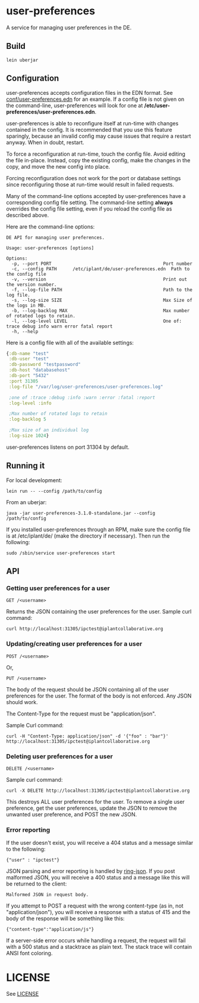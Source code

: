 # user-preferences

A service for managing user preferences in the DE.

## Build

    lein uberjar

## Configuration

user-preferences accepts configuration files in the EDN format. See [conf/user-preferences.edn](conf/user-preferences.edn) for an example. If a config file is not given on the command-line, user-preferences will look for one at __/etc/user-preferences/user-preferences.edn__.

user-preferences is able to reconfigure itself at run-time with changes contained in the config. It is recommended that you use this feature sparingly, because an invalid config may cause issues that require a restart anyway. When in doubt, restart.

To force a reconfiguration at run-time, touch the config file. Avoid editing the file in-place. Instead, copy the existing config, make the changes in the copy, and move the new config into place.

Forcing reconfiguration does not work for the port or database settings since reconfiguring those at run-time would result in failed requests.

Many of the command-line options accepted by user-preferences have a corresponding config file setting. The command-line setting __always__ overrides the config file setting, even if you reload the config file as described above.

Here are the command-line options:

    DE API for managing user preferences.

    Usage: user-preferences [options]

    Options:
      -p, --port PORT                                          Port number
      -c, --config PATH      /etc/iplant/de/user-preferences.edn  Path to the config file
      -v, --version                                            Print out the version number.
      -f, --log-file PATH                                      Path to the log file.
      -s, --log-size SIZE                                      Max Size of the logs in MB.
      -b, --log-backlog MAX                                    Max number of rotated logs to retain.
      -l, --log-level LEVEL                                    One of: trace debug info warn error fatal report
      -h, --help

Here is a config file with all of the available settings:
```clojure
{:db-name "test"
 :db-user "test"
 :db-password "testpassword"
 :db-host "databasehost"
 :db-port "5432"
 :port 31305
 :log-file "/var/log/user-preferences/user-preferences.log"

 ;one of :trace :debug :info :warn :error :fatal :report
 :log-level :info

 ;Max number of rotated logs to retain
 :log-backlog 5

 ;Max size of an individual log
 :log-size 1024}
```

user-preferences listens on port 31304 by default.

## Running it

For local development:

    lein run -- --config /path/to/config

From an uberjar:

    java -jar user-preferences-3.1.0-standalone.jar --config /path/to/config

If you installed user-preferences through an RPM, make sure the config file is at /etc/iplant/de/ (make the directory if necessary). Then run the following:

    sudo /sbin/service user-preferences start

## API

### Getting user preferences for a user

    GET /<username>

Returns the JSON containing the user preferences for the user. Sample curl command:

    curl http://localhost:31305/ipctest@iplantcollaborative.org


### Updating/creating user preferences for a user

    POST /<username>

Or,

    PUT /<username>

The body of the request should be JSON containing all of the user preferences for the user. The format of the body is not enforced. Any JSON should work.

The Content-Type for the request must be "application/json".

Sample Curl command:

    curl -H "Content-Type: application/json" -d '{"foo" : "bar"}' http://localhost:31305/ipctest@iplantcollaborative.org


### Deleting user preferences for a user

    DELETE /<username>

Sample curl command:

    curl -X DELETE http://localhost:31305/ipctest@iplantcollaborative.org

This destroys ALL user preferences for the user. To remove a single user preference, get the user preferences, update the JSON to remove the unwanted user preference, and POST the new JSON.

### Error reporting

If the user doesn't exist, you will receive a 404 status and a message similar to the following:

    {"user" : "ipctest"}

JSON parsing and error reporting is handled by [ring-json](https://github.com/ring-clojure/ring-json). If you post malformed JSON, you will receive a 400 status and a message like this will be returned to the client:

    Malformed JSON in request body.

If you attempt to POST a request with the wrong content-type (as in, not "application/json"), you will receive a response with a status of 415 and the body of the response will be something like this:

    {"content-type":"application/js"}

If a server-side error occurs while handling a request, the request will fail with a 500 status and a stacktrace as plain text. The stack trace will contain ANSI font coloring.

# LICENSE

See [LICENSE](LICENSE)


